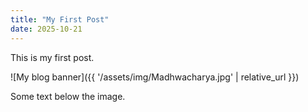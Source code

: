 ```yaml
---
title: "My First Post"
date: 2025-10-21
---
```


This is my first post.

![My blog banner]({{ '/assets/img/Madhwacharya.jpg' | relative_url }})

Some text below the image.
